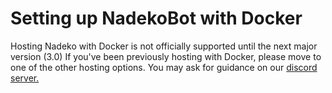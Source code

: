 # Setting up NadekoBot with Docker

Hosting Nadeko with Docker is not officially supported until the next major version (3.0)
If you've been previously hosting with Docker, please move to one of the other hosting options.
You may ask for guidance on our [discord server.][discord-server]

[discord-server]: https://discord.nadeko.bot
